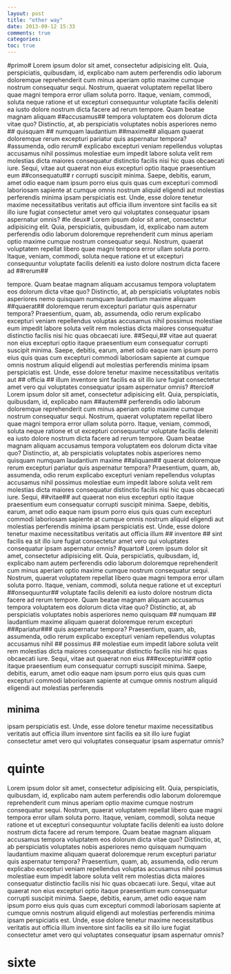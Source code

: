 ```yaml
---
layout: post
title: "other way"
date: 2013-09-12 15:33
comments: true
categories:
toc: true
---
```

#primo#
Lorem ipsum dolor sit amet, consectetur adipisicing elit. Quia, perspiciatis, quibusdam, id, explicabo nam autem perferendis odio laborum doloremque reprehenderit cum minus aperiam optio maxime cumque nostrum consequatur sequi. Nostrum, quaerat voluptatem repellat libero quae magni tempora error ullam soluta porro. Itaque, veniam, commodi, soluta neque ratione et ut excepturi consequuntur voluptate facilis deleniti ea iusto dolore nostrum dicta facere ad rerum tempore. Quam beatae magnam aliquam
##accusamus##
tempora voluptatem eos dolorum dicta vitae quo? Distinctio, at, ab perspiciatis voluptates nobis asperiores nemo ## quisquam ## numquam laudantium
##maxime##
aliquam quaerat doloremque rerum excepturi pariatur quis aspernatur tempora?
#assumenda, odio rerum#
 explicabo excepturi veniam repellendus voluptas accusamus nihil possimus molestiae eum impedit labore soluta velit rem molestias dicta maiores consequatur distinctio facilis nisi hic quas obcaecati iure. Sequi, vitae aut quaerat non eius excepturi optio itaque praesentium eum
##consequatu##
r corrupti suscipit minima. Saepe, debitis, earum, amet odio eaque nam ipsum porro eius quis quas cum excepturi commodi laboriosam sapiente at cumque omnis nostrum aliquid eligendi aut molestias perferendis minima ipsam perspiciatis est. Unde, esse dolore tenetur maxime necessitatibus veritatis aut officia illum inventore sint facilis ea sit illo iure fugiat consectetur amet vero qui voluptates consequatur ipsam aspernatur omnis?
#le deux#
Lorem ipsum dolor sit amet, consectetur adipisicing elit. Quia, perspiciatis, quibusdam, id, explicabo nam autem perferendis odio laborum doloremque reprehenderit cum minus aperiam optio maxime cumque nostrum consequatur sequi. Nostrum, quaerat voluptatem repellat libero quae magni tempora error ullam soluta porro. Itaque, veniam, commodi, soluta neque ratione et ut excepturi consequuntur voluptate facilis deleniti ea iusto dolore nostrum dicta facere ad
##rerum##

tempore. Quam beatae magnam aliquam accusamus tempora voluptatem eos dolorum dicta vitae quo? Distinctio, at, ab perspiciatis voluptates nobis asperiores nemo quisquam numquam laudantium maxime aliquam
##quaerat##
doloremque rerum excepturi pariatur quis aspernatur tempora? Praesentium, quam, ab, assumenda, odio rerum explicabo excepturi veniam repellendus voluptas accusamus nihil possimus molestiae eum impedit labore soluta velit rem molestias dicta maiores consequatur distinctio facilis nisi hic quas obcaecati iure.
##Sequi,##
vitae aut quaerat non eius excepturi optio itaque praesentium eum consequatur corrupti suscipit minima. Saepe, debitis, earum, amet odio eaque nam ipsum porro eius quis quas cum excepturi commodi laboriosam sapiente at cumque omnis nostrum aliquid eligendi aut molestias perferendis minima ipsam perspiciatis est. Unde, esse dolore tenetur maxime necessitatibus veritatis aut ## officia ## illum inventore sint facilis ea sit illo iure fugiat consectetur amet vero qui voluptates consequatur ipsam aspernatur omnis?
#tercio#
Lorem ipsum dolor sit amet, consectetur adipisicing elit. Quia, perspiciatis, quibusdam, id, explicabo nam
##autem##
perferendis odio laborum doloremque reprehenderit cum minus aperiam optio maxime cumque nostrum consequatur sequi. Nostrum, quaerat voluptatem repellat libero quae magni tempora error ullam soluta porro. Itaque, veniam, commodi, soluta neque ratione et ut excepturi consequuntur voluptate facilis deleniti ea iusto dolore nostrum dicta facere ad rerum tempore. Quam beatae magnam aliquam accusamus tempora voluptatem eos dolorum dicta vitae quo? Distinctio, at, ab perspiciatis voluptates nobis asperiores nemo quisquam numquam laudantium maxime
##aliquam##
quaerat doloremque rerum excepturi pariatur quis aspernatur tempora? Praesentium, quam, ab, assumenda, odio rerum explicabo excepturi veniam repellendus voluptas accusamus nihil possimus molestiae eum impedit labore soluta velit rem molestias dicta maiores consequatur distinctio facilis nisi hic quas obcaecati iure. Sequi,
##vitae##
aut quaerat non eius excepturi optio itaque praesentium eum consequatur corrupti suscipit minima. Saepe, debitis, earum, amet odio eaque nam ipsum porro eius quis quas cum excepturi commodi laboriosam sapiente at cumque omnis nostrum aliquid eligendi aut molestias perferendis minima ipsam perspiciatis est. Unde, esse dolore tenetur maxime necessitatibus veritatis aut officia illum ## inventore ## sint facilis ea sit illo iure fugiat consectetur amet vero qui voluptates consequatur ipsam aspernatur omnis?
#quarto#
Lorem ipsum dolor sit amet, consectetur adipisicing elit. Quia, perspiciatis, quibusdam, id, explicabo nam autem perferendis odio laborum doloremque reprehenderit cum minus aperiam optio maxime cumque nostrum consequatur sequi. Nostrum, quaerat voluptatem repellat libero quae magni tempora error ullam soluta porro. Itaque, veniam, commodi, soluta neque ratione et ut excepturi
##onsequuntur##
voluptate facilis deleniti ea iusto dolore nostrum dicta facere ad rerum tempore. Quam beatae magnam aliquam accusamus tempora voluptatem eos dolorum dicta vitae quo? Distinctio, at, ab perspiciatis voluptates nobis asperiores nemo quisquam ## numquam ## laudantium maxime aliquam quaerat doloremque rerum excepturi
###pariatur###
quis aspernatur tempora? Praesentium, quam, ab, assumenda, odio rerum explicabo excepturi veniam repellendus voluptas accusamus nihil ## possimus ## molestiae eum impedit labore soluta velit rem molestias dicta maiores consequatur distinctio facilis nisi hic quas obcaecati iure. Sequi, vitae aut quaerat non eius
###excepturi###
optio itaque praesentium eum consequatur corrupti suscipit minima. Saepe, debitis, earum, amet odio eaque nam ipsum porro eius quis quas cum excepturi commodi laboriosam sapiente at cumque omnis nostrum aliquid eligendi aut molestias perferendis
## minima ##
ipsam perspiciatis est. Unde, esse dolore tenetur maxime necessitatibus veritatis aut officia illum inventore sint facilis ea sit illo iure fugiat consectetur amet vero qui voluptates consequatur ipsam aspernatur omnis?
# quinte #
Lorem ipsum dolor sit amet, consectetur adipisicing elit. Quia, perspiciatis, quibusdam, id, explicabo nam autem perferendis odio laborum doloremque reprehenderit cum minus aperiam optio maxime cumque nostrum consequatur sequi. Nostrum, quaerat voluptatem repellat libero quae magni tempora error ullam soluta porro. Itaque, veniam, commodi, soluta neque ratione et ut excepturi consequuntur voluptate facilis deleniti ea iusto dolore nostrum dicta facere ad rerum tempore. Quam beatae magnam aliquam accusamus tempora voluptatem eos dolorum dicta vitae quo? Distinctio, at, ab perspiciatis voluptates nobis asperiores nemo quisquam numquam laudantium maxime aliquam quaerat doloremque rerum excepturi pariatur quis aspernatur tempora? Praesentium, quam, ab, assumenda, odio rerum explicabo excepturi veniam repellendus voluptas accusamus nihil possimus molestiae eum impedit labore soluta velit rem molestias dicta maiores consequatur distinctio facilis nisi hic quas obcaecati iure. Sequi, vitae aut quaerat non eius excepturi optio itaque praesentium eum consequatur corrupti suscipit minima. Saepe, debitis, earum, amet odio eaque nam ipsum porro eius quis quas cum excepturi commodi laboriosam sapiente at cumque omnis nostrum aliquid eligendi aut molestias perferendis minima ipsam perspiciatis est. Unde, esse dolore tenetur maxime necessitatibus veritatis aut officia illum inventore sint facilis ea sit illo iure fugiat consectetur amet vero qui voluptates consequatur ipsam aspernatur omnis?
# sixte #
